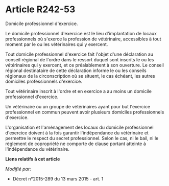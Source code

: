 # Article R242-53

Domicile professionnel d'exercice. 

Le domicile professionnel d'exercice est le lieu d'implantation de locaux professionnels où s'exerce la profession de
vétérinaire, accessibles à tout moment par le ou les vétérinaires qui y exercent. 

Tout domicile professionnel d'exercice fait l'objet d'une déclaration au conseil régional de l'ordre dans le ressort duquel
sont inscrits le ou les vétérinaires qui y exercent, et ce préalablement à son ouverture. Le conseil régional destinataire de
cette déclaration informe le ou les conseils régionaux de la circonscription où se situent, le cas échéant, les autres
domiciles professionnels d'exercice. 

Tout vétérinaire inscrit à l'ordre et en exercice a au moins un domicile professionnel d'exercice. 

Un vétérinaire ou un groupe de vétérinaires ayant pour but l'exercice professionnel en commun peuvent avoir plusieurs
domiciles professionnels d'exercice. 

L'organisation et l'aménagement des locaux du domicile professionnel d'exercice doivent à la fois garantir l'indépendance du
vétérinaire et permettre le respect du secret professionnel. Selon le cas, ni le bail, ni le règlement de copropriété ne
comporte de clause portant atteinte à l'indépendance du vétérinaire.

**Liens relatifs à cet article**

_Modifié par_:

  - Décret n°2015-289 du 13 mars 2015 - art. 1
